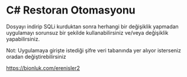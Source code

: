 # C# Restoran Otomasyonu
Dosyayı indirip SQLi kurduktan sonra herhangi bir değişiklik yapmadan uygulamayı sorunsuz bir şekilde kullanabilirsiniz ve/veya değişiklik yapabilirsiniz.

Not: Uygulamaya girişte istediği şifre veri tabanında yer alıyor isterseniz oradan değiştirebilirsiniz

https://bionluk.com/erenisler2

